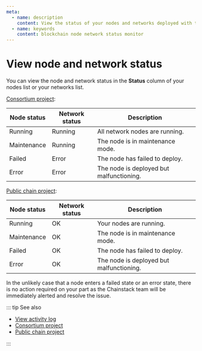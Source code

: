 ```yaml
---
meta:
  - name: description
    content: View the status of your nodes and networks deployed with the Chainstack managed blockchain services.
  - name: keywords
    content: blockchain node network status monitor
---
```


# View node and network status

You can view the node and network status in the **Status** column of your nodes list or your networks list.

[Consortium project](/glossary/consortium-project):

| Node status | Network status | Description                              |
|-------------|----------------|------------------------------------------|
| Running     | Running        | All network nodes are running.           |
| Maintenance | Running        | The node is in maintenance mode.         |
| Failed      | Error          | The node has failed to deploy.           |
| Error       | Error          | The node is deployed but malfunctioning. |

[Public chain project](/glossary/public-chain-project):

| Node status | Network status | Description                              |
|-------------|----------------|------------------------------------------|
| Running     | OK             | Your nodes are running.                  |
| Maintenance | OK             | The node is in maintenance mode.         |
| Failed      | OK             | The node has failed to deploy.           |
| Error       | OK             | The node is deployed but malfunctioning. |

In the unlikely case that a node enters a failed state or an error state, there is no action required on your part as the Chainstack team will be immediately alerted and resolve the issue.

::: tip See also

* [View activity log](/platform/view-activity-log)
* [Consortium project](/glossary/consortium-project)
* [Public chain project](/glossary/public-chain-project)

:::
